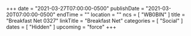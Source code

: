 +++
date = "2021-03-27T07:00:00-0500"
publishDate = "2021-03-20T07:00:00-0500"
endTime = ""
location = ""
ncs = [ "WB0BIN" ]
title = "Breakfast Net 0327"
linkTitle = "Breakfast Net"
categories = [ "Social" ]
dates = [ "Hidden" ]
upcoming = "force"
+++
